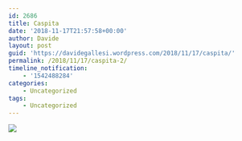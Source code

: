 ```yaml
---
id: 2686
title: Caspita
date: '2018-11-17T21:57:58+00:00'
author: Davide
layout: post
guid: 'https://davidegallesi.wordpress.com/2018/11/17/caspita/'
permalink: /2018/11/17/caspita-2/
timeline_notification:
    - '1542488284'
categories:
    - Uncategorized
tags:
    - Uncategorized
---
```


![](https://probonomalum.files.wordpress.com/2018/11/img_0052.jpg)
